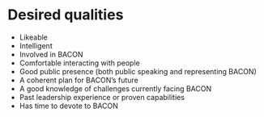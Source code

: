 # Desired qualities

* Likeable
* Intelligent
* Involved in BACON
* Comfortable interacting with people
* Good public presence (both public speaking and representing BACON)
* A coherent plan for BACON’s future
* A good knowledge of challenges currently facing BACON
* Past leadership experience or proven capabilities
* Has time to devote to BACON
